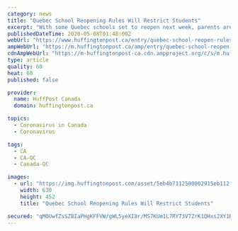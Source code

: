 ```yaml
---
category: news
title: "Quebec School Reopening Rules Will Restrict Students"
excerpt: "With some Quebec schools set to reopen next week, parents are facing a tough choice to send their kids back to class under restrictive and ambiguous rules or continue to keep them at home. And what they’re contemplating may foreshadow what other Canadian classes will look like in the fall if they resume in other provinces."
publishedDateTime: 2020-05-08T01:48:00Z
webUrl: "https://www.huffingtonpost.ca/entry/quebec-school-reopen-rules-coronavirus_ca_5eb4b411c5b66504cc83ddd5"
ampWebUrl: "https://m.huffingtonpost.ca/amp/entry/quebec-school-reopen-rules-coronavirus_ca_5eb4b411c5b66504cc83ddd5/"
cdnAmpWebUrl: "https://m-huffingtonpost-ca.cdn.ampproject.org/c/s/m.huffingtonpost.ca/amp/entry/quebec-school-reopen-rules-coronavirus_ca_5eb4b411c5b66504cc83ddd5/"
type: article
quality: 60
heat: 60
published: false

provider:
  name: HuffPost Canada
  domain: huffingtonpost.ca

topics:
  - Coronavirus in Canada
  - Coronavirus

tags:
  - CA
  - CA-QC
  - Canada-QC

images:
  - url: "https://img.huffingtonpost.com/asset/5eb4b7112500002915eb112f.jpeg?ops=scalefit_630_noupscale"
    width: 630
    height: 452
    title: "Quebec School Reopening Rules Will Restrict Students"

secured: "qMOUwfZsSZBIaPHgKFFVW/gWL5yeXI8r/MS7KUm1L7RY73V7ZrK1QHxs2XY1HchjfMvcQ8VVL7jyNHycN+ARK4I19ZMvbQ/t13MyI4H2fm18MEoCnk9Hw9yEZvlH6O0X/d8p4Ccbqu1ybkcFa2PhG2M0fLAgzYSxuzp5pjNC/KvOpveIUIqJi2SWUYA7zOs85UkzBJUYzLSJs76T/8hwpcV9opD7KpWrZ7BL9FsDddJG7sdQ5esE4ZsjgZ/rZdBADKaTaDrqsiIiggAMgWY3oVcu09tpfBfk+meLHHxrmdu3tIKP7+lFXtiyJn6//JQP;iERfIVrJt7+AkdDIuju/eQ=="
---
```


